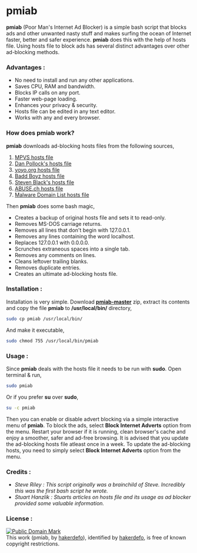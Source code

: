 # pmiab

**pmiab** (Poor Man's Internet Ad Blocker) is a simple bash script that blocks ads and other unwanted nasty stuff and makes surfing the ocean of Internet faster, better and safer experience. **pmiab** does this with the help of hosts file. Using hosts file to block ads has several distinct advantages over other ad-blocking methods.


### Advantages :

 - No need to install and run any other applications.
 - Saves CPU, RAM and bandwidth.
 - Blocks IP calls on any port.
 - Faster web-page loading.
 - Enhances your privacy & security.
 - Hosts file can be edited in any text editor.
 - Works with any and every browser.


### How does pmiab work?

**pmiab** downloads ad-blocking hosts files from the following sources,

1. [MPVS hosts file]
2. [Dan Pollock's hosts file]
3. [yoyo.org hosts file]
4. [Badd Boyz hosts file]
5. [Steven Black's hosts file]
6. [ABUSE.ch hosts file]
7. [Malware Domain List hosts file]

Then **pmiab** does some bash magic,

 - Creates a backup of original hosts file and sets it to read-only.
 - Removes MS-DOS carriage returns.
 - Removes all lines that don't begin with 127.0.0.1.
 - Removes any lines containing the word localhost.
 - Replaces 127.0.0.1 with 0.0.0.0.
 - Scrunches extraneous spaces into a single tab.
 - Removes any comments on lines.
 - Cleans leftover trailing blanks.
 - Removes duplicate entries.
 - Creates an ultimate ad-blocking hosts file.


### Installation :

Installation is very simple. Download **[pmiab-master]** zip, extract its contents and copy the file **pmiab** to **/usr/local/bin/** directory,
```sh
sudo cp pmiab /usr/local/bin/
```
And make it executable,
```sh
sudo chmod 755 /usr/local/bin/pmiab
```


### Usage :

Since **pmiab** deals with the hosts file it needs to be run with **sudo**. Open terminal & run,
```sh
sudo pmiab
```
Or if you prefer **su** over **sudo**,
```sh
su -c pmiab
```
Then you can enable or disable advert blocking via a simple interactive menu of **pmiab**. To block the ads, select **Block Internet Adverts** option from the menu. Restart your browser if it is running, clean browser's cache and enjoy a smoother, safer and ad-free browsing. It is advised that you update the ad-blocking hosts file atleast once in a week. To update the ad-blocking hosts, you need to simply select **Block Internet Adverts** option from the menu.


### Credits :

 - _Steve Riley : This script originally was a brainchild of Steve. Incredibly this was the first bash script he wrote._
 - _Stuart Hanzlik : Stuarts articles on hosts file and its usage as ad blocker provided some valuable information._


### License :

[![Public Domain Mark](http://i.creativecommons.org/p/mark/1.0/88x31.png)](http://creativecommons.org/publicdomain/mark/1.0/)  
This work (<span property="dct:title">pmiab</span>, by [<span property="dct:title">hakerdefo</span>](https://github.com/hakerdefo/pmiab)), identified by [<span property="dct:title">hakerdefo</span>](https://hakerdefo.blogspot.com), is free of known copyright restrictions.

[MPVS hosts file]:http://winhelp2002.mvps.org/hosts.htm
[Dan Pollock's hosts file]:https://someonewhocares.org/hosts/
[yoyo.org hosts file]:https://pgl.yoyo.org/as/
[Badd Boyz hosts file]:https://github.com/mitchellkrogza/Badd-Boyz-Hosts
[Steven Black's hosts file]:https://raw.githubusercontent.com/StevenBlack/hosts/master/data/StevenBlack/hosts
[ABUSE.ch hosts file]:https://abuse.ch/
[Malware Domain List hosts file]:https://www.malwaredomainlist.com/
[pmiab-master]:https://github.com/hakerdefo/pmiab/archive/master.zip
